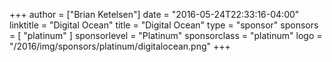 +++
author = ["Brian Ketelsen"]
date = "2016-05-24T22:33:16-04:00"
linktitle = "Digital Ocean"
title = "Digital Ocean"
type = "sponsor"
sponsors = [ "platinum" ] 
sponsorlevel = "Platinum"
sponsorclass = "platinum"
logo = "/2016/img/sponsors/platinum/digitalocean.png"
+++

